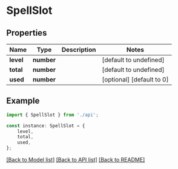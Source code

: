 # SpellSlot


## Properties

Name | Type | Description | Notes
------------ | ------------- | ------------- | -------------
**level** | **number** |  | [default to undefined]
**total** | **number** |  | [default to undefined]
**used** | **number** |  | [optional] [default to 0]

## Example

```typescript
import { SpellSlot } from './api';

const instance: SpellSlot = {
    level,
    total,
    used,
};
```

[[Back to Model list]](../README.md#documentation-for-models) [[Back to API list]](../README.md#documentation-for-api-endpoints) [[Back to README]](../README.md)
